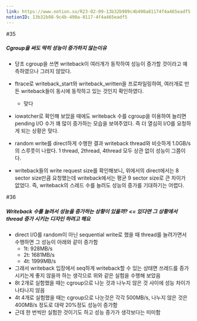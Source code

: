 ```yaml
---
link: https://www.notion.so/R23-02-09-13b32b989c4b490a81174f4a465eadf5
notionID: 13b32b98-9c4b-490a-8117-4f4a465eadf5
---
```

#35
##### Cgroup을 써도 딱히 성능이 증가하지 않는이유
- 당초 cgroup을 쓰면 writeback이 여러개가 동작하여 성능이 증가할 것이라고 예측하였으나 그러지 않았다.
- ftrace로 writeback_start와 writeback_written을 프로파일링하여, 여러개로 만든 writeback들이 동시에 동작하고 있는 것인지 확인하였다.
	- 맞다
- iowatcher로 확인해 보았을 때에도 writeback 수를 cgroup을 이용하여 늘리면 pending I/O 수가 꽤 많이 증가하는 모습을 보여주었다. 즉 더 열심히 I/O를 요청하게 되는 상황은 맞다.

- random write를 direct하게 수행한 결과 writeback thread와 비슷하게 1.0GB/s의 스루풋이 나왔다. 1 thread, 2thread, 4thread 모두 상관 없이 성능이 그쯤이다.
- writeback들의 write request size를 확인해보니, 위에서의 direct에서는 8 sector size만큼 요청했는데 writeback에서는 평균 9 sector size로 큰 차이가 없었다. 즉, writeback의 스레드 수를 늘려도 성능의 증가를 기대하기는 어렵다.

#36
##### Writeback 수를 늘려서 성능을 증가하는 상황이 있을까? <= 있다면 그 상황에서 thread 증가 시키는 디자인 하려고 해요
- direct I/O를 random이 아닌 sequential write로 했을 때 thread를 늘려가면서 수행하면 그 성능이 아래와 같이 증가함
	- 1t: 928MB/s
	- 2t: 1681MB/s
	- 4t: 1999MB/s
- 그래서 writeback 입장에서 seq하게 writeback할 수 있는 상태면 쓰레드를 증가시키는게 좋지 않을까 하는 생각으로 위와 같은 실험을 수행해 보았음
- 8t 2개로 실험했을 때는 cgroup으로 나눈 것과 나누지 않은 것 사이에 성능 차이가 나타나지 않음
- 4t 4개로 실험했을 때는 cgroup으로 나눈것은 각각 500MB/s, 나누지 않은 것은 400MB/s 정도로 대략 20%정도 성능이 증가함
- 근데 한 번씩만 실험한 것이기도 하고 성능 증가가 생각보다는 미미함